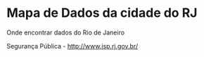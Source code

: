 # Mapa de Dados da cidade do RJ
Onde encontrar dados do Rio de Janeiro



Segurança Pública - http://www.isp.rj.gov.br/ 
